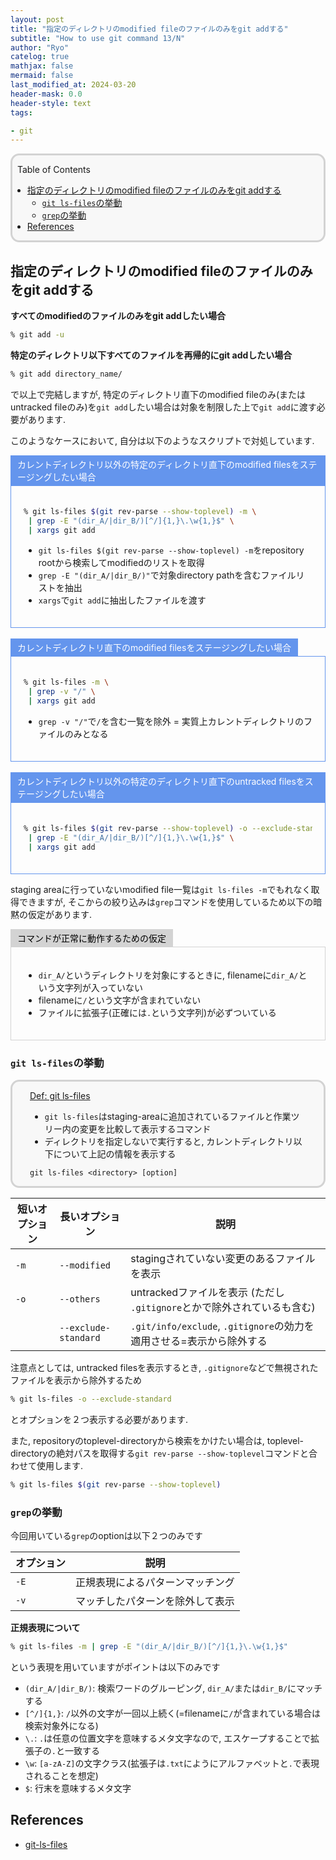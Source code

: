 ```yaml
---
layout: post
title: "指定のディレクトリのmodified fileのファイルのみをgit addする"
subtitle: "How to use git command 13/N"
author: "Ryo"
catelog: true
mathjax: false
mermaid: false
last_modified_at: 2024-03-20
header-mask: 0.0
header-style: text
tags:

- git
---
```


<div style='border-radius: 1em; border-style:solid; border-color:#D3D3D3; background-color:#F8F8F8'>

<p class="h4">&nbsp;&nbsp;Table of Contents</p>

<!-- START doctoc generated TOC please keep comment here to allow auto update -->
<!-- DON'T EDIT THIS SECTION, INSTEAD RE-RUN doctoc TO UPDATE -->

- [指定のディレクトリのmodified fileのファイルのみをgit addする](#%E6%8C%87%E5%AE%9A%E3%81%AE%E3%83%87%E3%82%A3%E3%83%AC%E3%82%AF%E3%83%88%E3%83%AA%E3%81%AEmodified-file%E3%81%AE%E3%83%95%E3%82%A1%E3%82%A4%E3%83%AB%E3%81%AE%E3%81%BF%E3%82%92git-add%E3%81%99%E3%82%8B)
  - [`git ls-files`の挙動](#git-ls-files%E3%81%AE%E6%8C%99%E5%8B%95)
  - [`grep`の挙動](#grep%E3%81%AE%E6%8C%99%E5%8B%95)
- [References](#references)

<!-- END doctoc generated TOC please keep comment here to allow auto update -->


</div>

## 指定のディレクトリのmodified fileのファイルのみをgit addする

**すべてのmodifiedのファイルのみをgit addしたい場合**

```zsh
% git add -u
```

**特定のディレクトリ以下すべてのファイルを再帰的にgit addしたい場合**

```zsh
% git add directory_name/
```

で以上で完結しますが, 特定のディレクトリ直下のmodified fileのみ(またはuntracked fileのみ)を`git add`したい場合は対象を制限した上で`git add`に渡す必要があります. 

このようなケースにおいて, 自分は以下のようなスクリプトで対処しています.

<div style="display: inline-block; background: #6495ED;; border: 1px solid #6495ED; padding: 3px 10px;color:#FFFFFF"><span >カレントディレクトリ以外の特定のディレクトリ直下のmodified filesをステージングしたい場合</span>
</div>

<div style="border: 1px solid #6495ED; font-size: 100%; padding: 20px;">

```zsh
% git ls-files $(git rev-parse --show-toplevel) -m \
 | grep -E "(dir_A/|dir_B/)[^/]{1,}\.\w{1,}$" \
 | xargs git add
```

- `git ls-files $(git rev-parse --show-toplevel) -m`をrepository rootから検索してmodifiedのリストを取得
- `grep -E "(dir_A/|dir_B/)"`で対象directory pathを含むファイルリストを抽出
- `xargs`で`git add`に抽出したファイルを渡す

</div>

<br>

<div style="display: inline-block; background: #6495ED;; border: 1px solid #6495ED; padding: 3px 10px;color:#FFFFFF"><span >カレントディレクトリ直下のmodified filesをステージングしたい場合</span>
</div>

<div style="border: 1px solid #6495ED; font-size: 100%; padding: 20px;">

```zsh
% git ls-files -m \
 | grep -v "/" \
 | xargs git add
```

- `grep -v "/"`で`/`を含む一覧を除外 = 実質上カレントディレクトリのファイルのみとなる

</div>

<br>

<div style="display: inline-block; background: #6495ED;; border: 1px solid #6495ED; padding: 3px 10px;color:#FFFFFF"><span >カレントディレクトリ以外の特定のディレクトリ直下のuntracked filesをステージングしたい場合</span>
</div>

<div style="border: 1px solid #6495ED; font-size: 100%; padding: 20px;">

```zsh
% git ls-files $(git rev-parse --show-toplevel) -o --exclude-standard \
 | grep -E "(dir_A/|dir_B/)[^/]{1,}\.\w{1,}$" \
 | xargs git add
```

</div>


staging areaに行っていないmodified file一覧は`git ls-files -m`でもれなく取得できますが, そこからの絞り込みは`grep`コマンドを使用しているため以下の暗黙の仮定があります.

<div style="display: inline-block; background: #D3D3D3;; border: 1px solid #D3D3D3; padding: 3px 10px;color:black"><span >コマンドが正常に動作するための仮定</span>
</div>

<div style="border: 1px solid #D3D3D3; font-size: 100%; padding: 20px;">

- `dir_A/`というディレクトリを対象にするときに, filenameに`dir_A/`という文字列が入っていない
- filenameに`/`という文字が含まれていない
- ファイルに拡張子(正確には`.`という文字列)が必ずついている

</div>

### `git ls-files`の挙動

<div style='padding-left: 2em; padding-right: 2em; border-radius: 1em; border-style:solid; border-color:#D3D3D3; background-color:#F8F8F8'>
<p class="h4"><ins>Def: git ls-files</ins></p>

- `git ls-files`はstaging-areaに追加されているファイルと作業ツリー内の変更を比較して表示するコマンド
- ディレクトリを指定しないで実行すると, カレントディレクトリ以下について上記の情報を表示する

```
git ls-files <directory> [option]
```

</div>

|短いオプション|長いオプション|説明|
|---|---|---|
|`-m`|`--modified`|stagingされていない変更のあるファイルを表示|
|`-o`|`--others`|untrackedファイルを表示 (ただし `.gitignore`とかで除外されているも含む)|
||`--exclude-standard`|`.git/info/exclude`, `.gitignore`の効力を適用させる=表示から除外する|

注意点としては, untracked filesを表示するとき, `.gitignore`などで無視されたファイルを表示から除外するため

```zsh
% git ls-files -o --exclude-standard
```

とオプションを２つ表示する必要があります.

また, repositoryのtoplevel-directoryから検索をかけたい場合は, toplevel-directoryの絶対パスを取得する`git rev-parse --show-toplevel`コマンドと合わせて使用します.

```zsh
% git ls-files $(git rev-parse --show-toplevel)
```

### `grep`の挙動

今回用いている`grep`のoptionは以下２つのみです

|オプション|説明|
|---|---|
|`-E`|正規表現によるパターンマッチング|
|`-v`|マッチしたパターンを除外して表示|

**正規表現について**

```zsh
% git ls-files -m | grep -E "(dir_A/|dir_B/)[^/]{1,}\.\w{1,}$"
```

という表現を用いていますがポイントは以下のみです

- `(dir_A/|dir_B/)`: 検索ワードのグルーピング, `dir_A/`または`dir_B/`にマッチする
- `[^/]{1,}`: `/`以外の文字が一回以上続く(=filenameに`/`が含まれている場合は検索対象外になる)
- `\.`: `.`は任意の位置文字を意味するメタ文字なので, エスケープすることで拡張子の`.`と一致する
- `\w`: `[a-zA-Z]`の文字クラス(拡張子は`.txt`にようにアルファベットと`.`で表現されることを想定)
- `$`: 行末を意味するメタ文字



References
----------
- [git-ls-files](https://git-scm.com/docs/git-ls-files)
